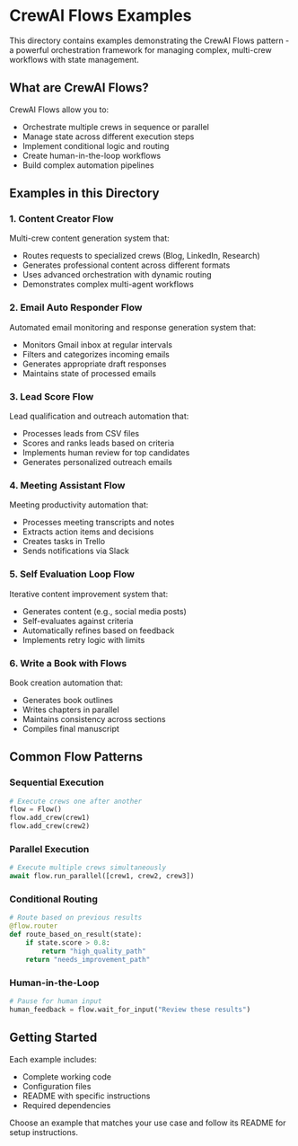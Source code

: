 # CrewAI Flows Examples

This directory contains examples demonstrating the CrewAI Flows pattern - a powerful orchestration framework for managing complex, multi-crew workflows with state management.

## What are CrewAI Flows?

CrewAI Flows allow you to:
- Orchestrate multiple crews in sequence or parallel
- Manage state across different execution steps
- Implement conditional logic and routing
- Create human-in-the-loop workflows
- Build complex automation pipelines

## Examples in this Directory

### 1. Content Creator Flow
Multi-crew content generation system that:
- Routes requests to specialized crews (Blog, LinkedIn, Research)
- Generates professional content across different formats
- Uses advanced orchestration with dynamic routing
- Demonstrates complex multi-agent workflows

### 2. Email Auto Responder Flow
Automated email monitoring and response generation system that:
- Monitors Gmail inbox at regular intervals
- Filters and categorizes incoming emails
- Generates appropriate draft responses
- Maintains state of processed emails

### 3. Lead Score Flow
Lead qualification and outreach automation that:
- Processes leads from CSV files
- Scores and ranks leads based on criteria
- Implements human review for top candidates
- Generates personalized outreach emails

### 4. Meeting Assistant Flow
Meeting productivity automation that:
- Processes meeting transcripts and notes
- Extracts action items and decisions
- Creates tasks in Trello
- Sends notifications via Slack

### 5. Self Evaluation Loop Flow
Iterative content improvement system that:
- Generates content (e.g., social media posts)
- Self-evaluates against criteria
- Automatically refines based on feedback
- Implements retry logic with limits

### 6. Write a Book with Flows
Book creation automation that:
- Generates book outlines
- Writes chapters in parallel
- Maintains consistency across sections
- Compiles final manuscript

## Common Flow Patterns

### Sequential Execution
```python
# Execute crews one after another
flow = Flow()
flow.add_crew(crew1)
flow.add_crew(crew2)
```

### Parallel Execution
```python
# Execute multiple crews simultaneously
await flow.run_parallel([crew1, crew2, crew3])
```

### Conditional Routing
```python
# Route based on previous results
@flow.router
def route_based_on_result(state):
    if state.score > 0.8:
        return "high_quality_path"
    return "needs_improvement_path"
```

### Human-in-the-Loop
```python
# Pause for human input
human_feedback = flow.wait_for_input("Review these results")
```

## Getting Started

Each example includes:
- Complete working code
- Configuration files
- README with specific instructions
- Required dependencies

Choose an example that matches your use case and follow its README for setup instructions.